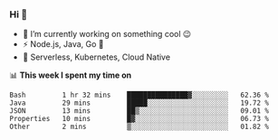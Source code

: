 ### Hi 👋

<!--
**nodejh/nodejh** is a ✨ _special_ ✨ repository because its `README.md` (this file) appears on your GitHub profile.

Here are some ideas to get you started:

- 🔭 I’m currently working on ...
- 🌱 I’m currently learning ...
- 👯 I’m looking to collaborate on ...
- 🤔 I’m looking for help with ...
- 💬 Ask me about ...
- 📫 How to reach me: ...
- 😄 Pronouns: ...
- ⚡ Fun fact: ...
-->

- 🔭 I’m currently working on something cool :wink:
- ⚡ Node.js, Java, Go :thought_balloon:
- 🤖 Serverless, Kubernetes, Cloud Native

📊 **This week I spent my time on**

<!--START_SECTION:waka-->

```text
Bash         1 hr 32 mins    ███████████████▓░░░░░░░░░   62.36 %
Java         29 mins         █████░░░░░░░░░░░░░░░░░░░░   19.72 %
JSON         13 mins         ██▒░░░░░░░░░░░░░░░░░░░░░░   09.01 %
Properties   10 mins         █▓░░░░░░░░░░░░░░░░░░░░░░░   06.73 %
Other        2 mins          ▒░░░░░░░░░░░░░░░░░░░░░░░░   01.82 %
```

<!--END_SECTION:waka-->


<!--
:traffic_light: **Visitors**

![visitors](https://visitor-badge.glitch.me/badge?page_id=nodejh.nodejh)
-->
